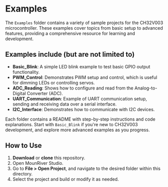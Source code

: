 # Examples

The `Examples` folder contains a variety of sample projects for the CH32V003 microcontroller. These examples cover topics from basic setup to advanced features, providing a comprehensive resource for learning and development.

## Examples include (but are not limited to)

- **Basic_Blink**: A simple LED blink example to test basic GPIO output functionality.
- **PWM_Control**: Demonstrates PWM setup and control, which is useful for dimming LEDs or controlling servos.
- **ADC_Reading**: Shows how to configure and read from the Analog-to-Digital Converter (ADC).
- **UART_Communication**: Example of UART communication setup, sending and receiving data over a serial interface.
- **I2C_Interface**: Demonstrates how to communicate with I2C devices.

Each folder contains a README with step-by-step instructions and code explanations. Start with `Basic_Blink` if you're new to CH32V003 development, and explore more advanced examples as you progress.

## How to Use

1. **Download** or **clone** this repository.
2. Open MounRiver Studio.
3. Go to **File > Open Project**, and navigate to the desired folder within this directory.
4. Select the project and build or modify it as needed.


